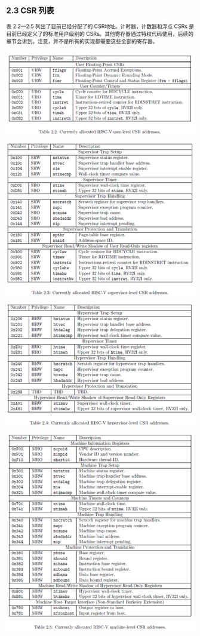 ## 2.3 CSR 列表

表 2.2—2.5 列出了目前已经分配了的 CSR地址。计时器，计数器和浮点 CSRs 是目前已经定义了的标准用户级别的 CSRs。其他寄存器通过特权代码使用，后续的章节会讲到。注意，并不是所有的实现都需要这些全部的寄存器。

![Table 2.2: Currently allocated RISC-V user-level CSR addresses](img/t2-2.png)

![Table 2.3: Currently allocated RISC-V supervisor-level CSR addresses](img/t2-3.png) 

![Table 2.4: Currently allocated RISC-V hypervisor-level CSR addresses](img/t2-4.png)	

![Table 2.5: Currently allocated RISC-V machine-level CSR addresses](img/t2-5.png) 